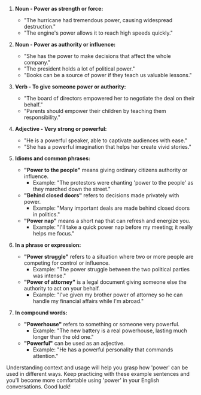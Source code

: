 1. **Noun - Power as strength or force:**
   - "The hurricane had tremendous power, causing widespread destruction."
   - "The engine's power allows it to reach high speeds quickly."

2. **Noun - Power as authority or influence:**
   - "She has the power to make decisions that affect the whole company."
   - "The president holds a lot of political power."
   - "Books can be a source of power if they teach us valuable lessons."

3. **Verb - To give someone power or authority:**
   - "The board of directors empowered her to negotiate the deal on their behalf."
   - "Parents should empower their children by teaching them responsibility."

4. **Adjective - Very strong or powerful:**
   - "He is a powerful speaker, able to captivate audiences with ease."
   - "She has a powerful imagination that helps her create vivid stories."

5. **Idioms and common phrases:**
   - **"Power to the people"** means giving ordinary citizens authority or influence.
     - Example: "The protestors were chanting 'power to the people' as they marched down the street."
   - **"Behind closed doors"** refers to decisions made privately with power.
     - Example: "Many important deals are made behind closed doors in politics."
   - **"Power nap"** means a short nap that can refresh and energize you.
     - Example: "I'll take a quick power nap before my meeting; it really helps me focus."

6. **In a phrase or expression:**
   - **"Power struggle"** refers to a situation where two or more people are competing for control or influence.
     - Example: "The power struggle between the two political parties was intense."
   - **"Power of attorney"** is a legal document giving someone else the authority to act on your behalf.
     - Example: "I've given my brother power of attorney so he can handle my financial affairs while I'm abroad."

7. **In compound words:**
   - **"Powerhouse"** refers to something or someone very powerful.
     - Example: "The new battery is a real powerhouse, lasting much longer than the old one."
   - **"Powerful"** can be used as an adjective.
     - Example: "He has a powerful personality that commands attention."

Understanding context and usage will help you grasp how 'power' can be used in different ways. Keep practicing with these example sentences and you'll become more comfortable using 'power' in your English conversations. Good luck!